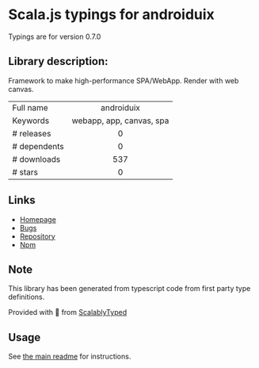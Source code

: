 
# Scala.js typings for androiduix

Typings are for version 0.7.0

## Library description:
Framework to make high-performance SPA/WebApp. Render with web canvas.

|                    |                 |
| ------------------ | :-------------: |
| Full name          | androiduix |
| Keywords           | webapp, app, canvas, spa |
| # releases         | 0 |
| # dependents       | 0 |
| # downloads        | 537 |
| # stars            | 0 |

## Links
- [Homepage](https://github.com/linfaxin/AndroidUIX#readme)
- [Bugs](https://github.com/linfaxin/AndroidUIX/issues)
- [Repository](https://github.com/linfaxin/AndroidUIX)
- [Npm](https://www.npmjs.com/package/androiduix)
    


## Note
This library has been generated from typescript code from first party type definitions.

Provided with :purple_heart: from [ScalablyTyped](https://github.com/oyvindberg/ScalablyTyped)

## Usage
See [the main readme](../../readme.md) for instructions.


